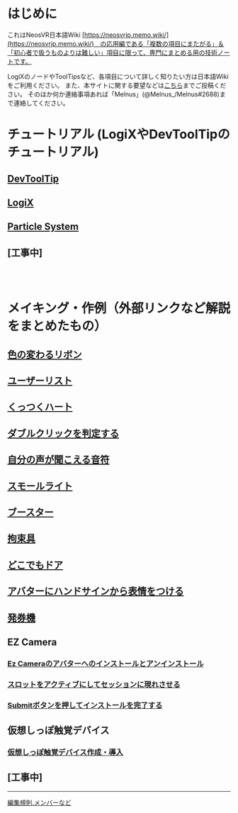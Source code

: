 # はじめに

これはNeosVR日本語Wiki [https://neosvrjp.memo.wiki/](https://neosvrjp.memo.wiki/)　の応用編である「複数の項目にまたがる」＆「初心者で扱うものよりは難しい」項目に限って、専門にまとめる用の技術ノートです。

LogiXのノードやToolTipsなど、各項目について詳しく知りたい方は日本語Wikiをご利用ください。
また、本サイトに関する要望などは[こちら](https://github.com/Melnus/NeosVRJP-Techbook/issues/35)までご投稿ください。
そのほか何か連絡事項あれば「Melnus」(@Melnus_/Melnus#2688)まで連絡してください。
  
  
  
# チュートリアル (LogiXやDevToolTipのチュートリアル) 
## [DevToolTip](tutorial/devtool.md)
  
  
## [LogiX](tutorial/logix.md)  
  
  
## [Particle System](tutorial/particlesystem.md)  
  
  
## [工事中]

<br>
<br>

# メイキング・作例（外部リンクなど解説をまとめたもの）
## [色の変わるリボン](examples/ColorChangingRibbon.md)  
 
## [ユーザーリスト](examples/UserList.md)  
  
## [くっつくハート](examples/GluedHeart.md)  
 
## [ダブルクリックを判定する](examples/DoubleClick.md)  

## [自分の声が聞こえる音符](examples/VoiceRef.md)

## [スモールライト](examples/SmallLight.md)

## [ブースター](examples/Booster.md)

## [拘束具](/examples/Restraint.md)

## [どこでもドア](/examples/AnywayDoor.md)

## [アバターにハンドサインから表情をつける](/examples/AvatarEmotion.md)

## [発券機](/examples/TicketingMachine.md)
  
## EZ Camera
### [Ez Cameraのアバターへのインストールとアンインストール](examples/EzCameraInstallUninstall.md)  
 
### [スロットをアクティブにしてセッションに現れさせる](examples/SetSlotActiveSelf.md)  
  
### [Submitボタンを押してインストールを完了する](examples/EzCameraSubmit.md)  


## 仮想しっぽ触覚デバイス
### [仮想しっぽ触覚デバイス作成・導入](examples/VirtualTailSystem.md)


## [工事中]
  
  
----
[編集規則.メンバーなど](docs/contributings.md)



